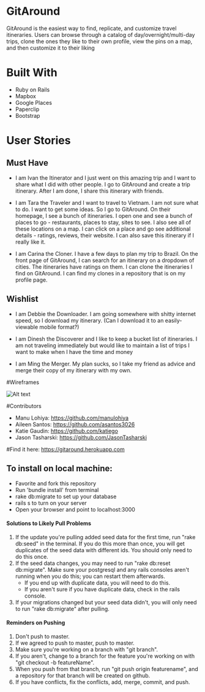 # GitAround

GitAround is the easiest way to find, replicate, and customize travel itineraries. Users can browse through a catalog of day/overnight/multi-day trips, clone the ones they like to their own profile, view the pins on a map, and then customize it to their liking

# Built With

* Ruby on Rails <br>
* Mapbox <br>
* Google Places <br>
* Paperclip <br>
* Bootstrap <br>

# User Stories

## Must Have

* I am Ivan the Itinerator and I just went on this amazing trip and I want to share what I did with other people. I go to GitAround and create a trip itinerary.  After I am done, I share this itinerary with friends.

* I am Tara the Traveler and I want to travel to Vietnam. I am not sure what to do. I want to get some ideas. So I go to GitAround. On their homepage, I see a bunch of itineraries. I open one and see a bunch of places to go - restaurants, places to stay, sites to see. I also see all of these locations on a map. I can click on a place and go see additional details - ratings, reviews, their website. I can also save this itinerary if I really like it.

* I am Carina the Cloner. I have a few days to plan my trip to Brazil. On the front page of GitAround, I can search for an itinerary on a dropdown of cities. The itineraries have ratings on them. I can clone the itineraries I find on GitAround. I can find my clones in a repository that is on my profile page.


## Wishlist

* I am Debbie the Downloader. I am going somewhere with shitty internet speed, so I download my itinerary. (Can I download it to an easily-viewable mobile format?)


* I am Dinesh the Discoverer and I like to keep a bucket list of itineraries. I am not traveling immediately but would like to maintain a list of trips I want to make when I have the time and money

* I am Ming the Merger. My plan sucks, so I take my friend as advice and merge their copy of my itinerary with my own.

#Wireframes

![Alt text](http://i.imgur.com/mF85lUz.png "GitAround wireframes and entity models")


#Contributors
* Manu Lohiya: https://github.com/manulohiya <br>
* Aileen Santos: https://github.com/asantos3026 <br>
* Katie Gaudin: https://github.com/katiego <br>
* Jason Tasharski: https://github.com/JasonTasharski <br>

#Find it here: https://gitaround.herokuapp.com

## To install on local machine:
* Favorite and fork this repository
* Run 'bundle install' from terminal
* rake db:migrate to set up your database
* rails s to turn on your server
* Open your browser and point to localhost:3000





#### Solutions to Likely Pull Problems
1. If the update you're pulling added seed data for the first time, run "rake db:seed" in the terminal. If you do this more than once, you will get duplicates of the seed data with different ids. You should only need to do this once.
2. If the seed data changes, you may need to run "rake db:reset db:migrate". Make sure your postgresql and any rails consoles aren't running when you do this; you can restart them afterwards.
	* If you end up with duplicate data, you will need to do this.
	* If you aren't sure if you have duplicate data, check in the rails console.
3. If your migrations changed but your seed data didn't, you will only need to run "rake db:migrate" after pulling.

#### Reminders on Pushing
1. Don't push to master.
2. If we agreed to push to master, push to master.
3. Make sure you're working on a branch with "git branch".
4. If you aren't, change to a branch for the feature you're working on with "git checkout -b featureName".
5. When you push from that branch, run "git push origin featurename", and a repository for that branch will be created on github.
6. If you have conflicts, fix the conflicts, add, merge, commit, and push.

